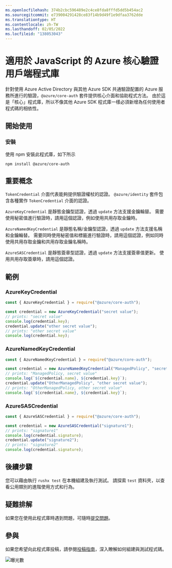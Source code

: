 ```yaml
---
ms.openlocfilehash: 374b2cbc596489e2c4ce8fda8fffd5dd5b454ac2
ms.sourcegitcommit: e739004291428ce83f14b9d49f1e9dfaa3762dde
ms.translationtype: HT
ms.contentlocale: zh-TW
ms.lasthandoff: 02/05/2022
ms.locfileid: "138053043"
---
```

# <a name="azure-core-authentication-client-library-for-javascript"></a>適用於 JavaScript 的 Azure 核心驗證用戶端程式庫

針對使用 Azure Active Directory 與其他 Azure SDK 共通驗證配置的 Azure 服務所進行的驗證，`@azure/core-auth` 套件提供核心介面和協助程式方法。 由於這是「核心」程式庫，所以不像其他 Azure SDK 程式庫一樣必須新增為任何使用者程式碼的相依性。

## <a name="getting-started"></a>開始使用

### <a name="installation"></a>安裝

使用 npm 安裝此程式庫，如下所示

```
npm install @azure/core-auth
```

## <a name="key-concepts"></a>重要概念

`TokenCredential` 介面代表能夠提供驗證權杖的認證。 `@azure/identity` 套件包含各種實作 `TokenCredential` 介面的認證。

`AzureKeyCredential` 是靜態金鑰型認證，透過 `update` 方法支援金鑰輪替。 需要使用秘密值進行驗證時，請用這個認證，例如使用共用存取金鑰時。

`AzureNamedKeyCredential` 是靜態名稱/金鑰型認證，透過 `update` 方法支援名稱和金鑰輪替。 需要同時使用秘密值和標籤進行驗證時，請用這個認證，例如同時使用共用存取金鑰和共用存取金鑰名稱時。

`AzureSASCredential` 是靜態簽章型認證，透過 `update` 方法支援簽章值更新。 使用共用存取簽章時，請用這個認證。

## <a name="examples"></a>範例

### <a name="azurekeycredential"></a>AzureKeyCredential

```js
const { AzureKeyCredential } = require("@azure/core-auth");

const credential = new AzureKeyCredential("secret value");
// prints: "secret value"
console.log(credential.key);
credential.update("other secret value");
// prints: "other secret value"
console.log(credential.key);
```

### <a name="azurenamedkeycredential"></a>AzureNamedKeyCredential

```js
const { AzureNamedKeyCredential } = require("@azure/core-auth");

const credential = new AzureNamedKeyCredential("ManagedPolicy", "secret value");
// prints: "ManagedPolicy, secret value"
console.log(`${credential.name}, ${credential.key}`);
credential.update("OtherManagedPolicy", "other secret value");
// prints: "OtherManagedPolicy, other secret value"
console.log(`${credential.name}, ${credential.key}`);
```

### <a name="azuresascredential"></a>AzureSASCredential

```js
const { AzureSASCredential } = require("@azure/core-auth");

const credential = new AzureSASCredential("signature1");
// prints: "signature1"
console.log(credential.signature);
credential.update("signature2");
// prints: "signature2"
console.log(credential.signature);
```

## <a name="next-steps"></a>後續步驟

您可以藉由執行 `rushx test` 在本機組建及執行測試。 請探索 `test` 資料夾，以查看公用類別的進階使用方式和行為。

## <a name="troubleshooting"></a>疑難排解

如果您在使用此程式庫時遇到問題，可隨時[提交問題](https://github.com/Azure/azure-sdk-for-js/issues/new)。

## <a name="contributing"></a>參與

如果您希望向此程式庫投稿，請參閱[投稿指南](https://github.com/Azure/azure-sdk-for-js/blob/main/CONTRIBUTING.md)，深入瞭解如何組建與測試程式碼。

![曝光數](https://azure-sdk-impressions.azurewebsites.net/api/impressions/azure-sdk-for-js%2Fsdk%2Fcore%2Fcore-auth%2FREADME.png)

